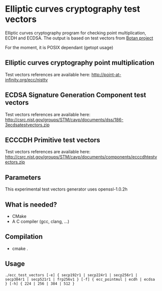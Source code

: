# Elliptic curves cryptography test vectors

Elliptic curves cryptography program for checking point multiplication, ECDH and ECDSA.
The output is based on test vectors from [Botan project](https://github.com/randombit/botan)

For the moment, it is POSIX dependant (getopt usage)

## Elliptic curves cryptography point multiplication

Test vectors references are available here: http://point-at-infinity.org/ecc/nisttv

## ECDSA Signature Generation Component test vectors

Test vectors references are available here: http://csrc.nist.gov/groups/STM/cavp/documents/dss/186-3ecdsatestvectors.zip

## ECCCDH Primitive test vectors

Test vectors references are available here: http://csrc.nist.gov/groups/STM/cavp/documents/components/ecccdhtestvectors.zip

## Parameters

This experimental test vectors generator uses openssl-1.0.2h

## What is needed?

- CMake
- A C compiler (gcc, clang, ...)

## Compilation

- cmake .

## Usage

`./ecc_test_vectors [-e] { secp192r1 | secp224r1 | secp256r1 | secp384r1 | secp521r1 | frp256v1 } [-f] { ecc_pointmul | ecdh | ecdsa } [-h] { 224 | 256 | 384 | 512 }`
